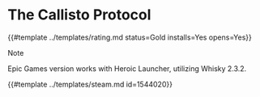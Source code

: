 # The Callisto Protocol
<!-- script:Aliases [
    "Callisto Protocol"
] -->

{{#template ../templates/rating.md status=Gold installs=Yes opens=Yes}}

> [!NOTE]
> Epic Games version works with Heroic Launcher, utilizing Whisky 2.3.2.

{{#template ../templates/steam.md id=1544020}}
